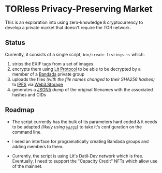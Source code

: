 # TORless Privacy-Preserving Market

This is an exploration into using zero-knowledge & cryptocurrency to develop a private market that doesn't require the TOR network.

## Status

Currently, it consists of a single script, `bin/create-listings.ts` which:

1. strips the EXIF tags from a set of images
2. encrypts them using [Lit Protocol](https://litprotocol.com) to be able to be decrypted by a member of a [Bandada](https://bandada.pse.dev) private group
3. uploads the files *(with the file names changed to their SHA256 hashes)* to [IPFS](https://ipfs.io) via [Web3.Storage](https://web3.stortage)
4. generates a [JSON5](https://json5.org) dump of the original filenames with the associated hashes and CIDs

## Roadmap

* The script currently has the bulk of its parameters hard coded & it needs to be adapted *(likely using [`yargs`](https://yargs.js.org))* to take it's configuration on the command line.

* I need an interface for programatically creating Bandada groups and adding members to them.

* Currently, the script is using Lit's Datil-Dev network which is free. Eventually, I need to support the "Capacity Credit" NFTs which allow use of the mainnet.